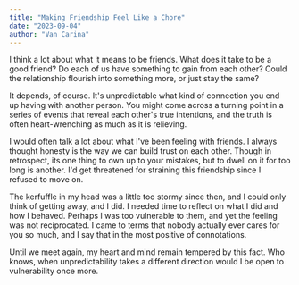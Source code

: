 ```yaml
---
title: "Making Friendship Feel Like a Chore"
date: "2023-09-04"
author: "Van Carina"
---
```


I think a lot about what it means to be friends. What does it take to be a good friend? Do each of us have something to gain from each other? Could the relationship flourish into something more, or just stay the same?

It depends, of course. It's unpredictable what kind of connection you end up having with another person. You might come across a turning point in a series of events that reveal each other's true intentions, and the truth is often heart-wrenching as much as it is relieving.

I would often talk a lot about what I've been feeling with friends. I always thought honesty is the way we can build trust on each other. Though in retrospect, its one thing to own up to your mistakes, but to dwell on it for too long is another. I'd get threatened for straining this friendship since I refused to move on.

The kerfuffle in my head was a little too stormy since then, and I could only think of getting away, and I did. I needed time to reflect on what I did and how I behaved. Perhaps I was too vulnerable to them, and yet the feeling was not reciprocated. I came to terms that nobody actually ever cares for you so much, and I say that in the most positive of connotations.

Until we meet again, my heart and mind remain tempered by this fact. Who knows, when unpredictability takes a different direction would I be open to vulnerability once more.
